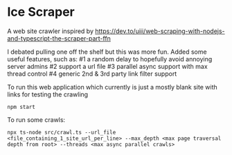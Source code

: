 # Ice Scraper

A web site crawler inspired by https://dev.to/uiii/web-scraping-with-nodejs-and-typescript-the-scraper-part-ffn 

I debated pulling one off the shelf but this was more fun.  Added some useful features, such as:
#1 a random delay to hopefully avoid annoying server admins
#2 support a url file
#3 parallel async support with max thread control
#4 generic 2nd & 3rd party link filter support

To run this web application which currently is just a mostly blank site with links for testing the crawling

```
npm start
```

To run some crawls:
```
npx ts-node src/crawl.ts --url_file <file_containing_1_site_url_per_line> --max_depth <max page traversal depth from root> --threads <max async parallel crawls>
